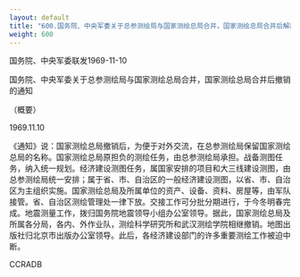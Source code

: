 ```yaml
---
layout: default
title: "600.国务院、中央军委关于总参测绘局与国家测绘总局合并，国家测绘总局合并后解散的通知（概要）"
weight: 600
---
```


国务院、中央军委联发1969-11-10

国务院、中央军委关于总参测绘局与国家测绘总局合并，国家测绘总局合并后撤销的通知

（概要）

1969.11.10

《通知》说：国家测绘总局撤销后，为便于对外交流，在总参测绘局保留国家测绘总局的名称。国家测绘总局原担负的测绘任务，由总参测绘局承担。战备测图任务，纳入统一规划。经济建设测图任务，属国家安排的项目和大三线建设测图，由总参测绘局统一安排；属于省、市、自治区的一般经济建设测图，以省、市、自治区为主组织实施。国家测绘总局及所属单位的资产、设备、资料、房屋等，由军队接管。省、自治区测绘管理处一律下放。交接工作可分批分期进行，于今冬明春完成。地震测量工作，拨归国务院地震领导小组办公室领导。据此，国家测绘总局及所属各分局，各内、外作业队，测绘科学研究所和武汉测绘学院相继撤销。地图出版社归北京市出版办公室领导。此后，各经济建设部门的许多重要测绘工作被迫中断。

CCRADB

